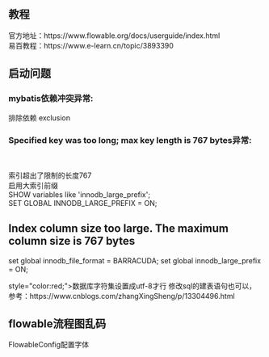 <h2>教程</h2>
官方地址：https://www.flowable.org/docs/userguide/index.html
<br/>
易百教程：https://www.e-learn.cn/topic/3893390

<h2>启动问题</h2>
<h3>mybatis依赖冲突异常:</h3>
<p>排除依赖 exclusion</p>
<h3>Specified key was too long; max key length is 767 bytes异常:</h3>
<br>
<p>索引超出了限制的长度767<br/>
启用大索引前缀<br/>
SHOW variables like 'innodb_large_prefix';<br/>
SET GLOBAL INNODB_LARGE_PREFIX = ON;
</p>
<h2>Index column size too large. The maximum column size is 767 bytes</h2>
set global innodb_file_format = BARRACUDA;
set global innodb_large_prefix = ON;
<p>style="color:red;">数据库字符集设置成utf-8才行
修改sql的建表语句也可以，参考：https://www.cnblogs.com/zhangXingSheng/p/13304496.html
</p>
<h2>flowable流程图乱码</h2>
FlowableConfig配置字体